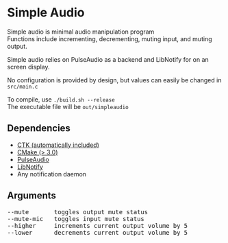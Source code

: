 # Simple Audio

Simple audio is minimal audio manipulation program  
Functions include incrementing, decrementing, muting input, and muting output.  

Simple audio relies on PulseAudio as a backend and LibNotify for on an screen display.  

No configuration is provided by design, but values can easily be changed in `src/main.c`  
  
To compile, use `./build.sh --release`  
The executable file will be `out/simpleaudio` 

## Dependencies

- [CTK (automatically included)](https://github.com/higgsbi/ctk)
- [CMake (> 3.0)](https://cmake.org/)
- [PulseAudio](https://www.freedesktop.org/wiki/Software/PulseAudio/)
- [LibNotify](https://github.com/GNOME/libnotify)
- Any notification daemon

## Arguments

<pre>
--mute       toggles output mute status  
--mute-mic   toggles input mute status  
--higher     increments current output volume by 5  
--lower      decrements current output volume by 5  
</pre>


